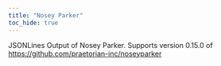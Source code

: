 ```yaml
---
title: "Nosey Parker"
toc_hide: true
---
```

JSONLines Output of Nosey Parker. Supports version 0.15.0 of https://github.com/praetorian-inc/noseyparker 
